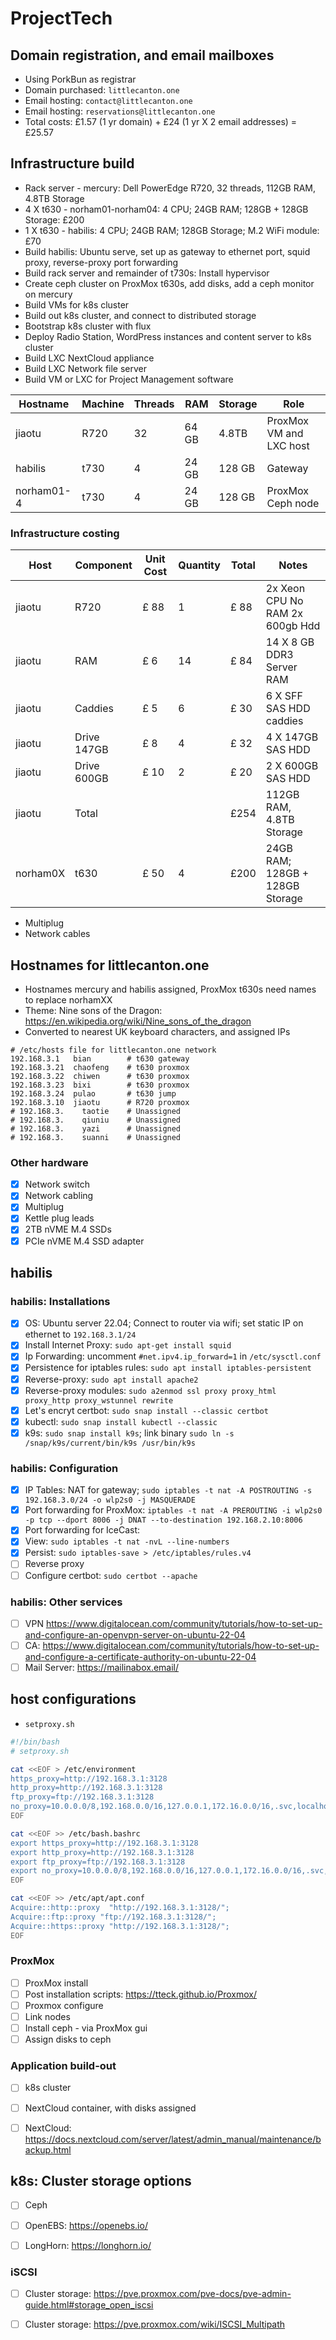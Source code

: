 # ProjectTech

## Domain registration, and email mailboxes

- Using PorkBun as registrar
- Domain purchased: `littlecanton.one`
- Email hosting: `contact@littlecanton.one`
- Email hosting: `reservations@littlecanton.one`
- Total costs: £1.57 (1 yr domain) + £24 (1 yr X 2 email addresses) = £25.57

## Infrastructure build

- Rack server - mercury: Dell PowerEdge R720, 32 threads, 112GB RAM, 4.8TB Storage
- 4 X t630 - norham01-norham04: 4 CPU; 24GB RAM; 128GB + 128GB Storage: £200
- 1 X t630 - habilis: 4 CPU; 24GB RAM; 128GB Storage; M.2 WiFi module: £70
- Build habilis: Ubuntu serve, set up as gateway to ethernet port, squid proxy, reverse-proxy port forwarding
- Build rack server and remainder of t730s: Install hypervisor
- Create ceph cluster on ProxMox t630s, add disks, add a ceph monitor on mercury
- Build VMs for k8s cluster
- Build out k8s cluster, and connect to distributed storage
- Bootstrap k8s cluster with flux
- Deploy Radio Station, WordPress instances and content server to k8s cluster
- Build LXC NextCloud appliance
- Build LXC Network file server
- Build VM or LXC for Project Management software

| Hostname   | Machine | Threads | RAM    | Storage | Role                     |
|------------|---------|---------|--------|---------|--------------------------|
| jiaotu     | R720    | 32      | 64 GB  | 4.8TB   | ProxMox VM and LXC host  |
| habilis    | t730    | 4       | 24 GB  | 128 GB  | Gateway                  |
| norham01-4 | t730    | 4       | 24 GB  | 128 GB  | ProxMox Ceph node        |

### Infrastructure costing

| Host       | Component   | Unit Cost | Quantity    | Total   | Notes                            |
|------------|-------------|-----------|-------------|---------|----------------------------------|
| jiaotu     | R720        | £ 88      | 1           | £ 88    | 2x Xeon CPU No RAM 2x 600gb Hdd  |
| jiaotu     | RAM         | £ 6       | 14          | £ 84    | 14 X 8 GB DDR3 Server RAM        |
| jiaotu     | Caddies     | £ 5       | 6           | £ 30    | 6 X SFF SAS HDD caddies          |
| jiaotu     | Drive 147GB | £ 8       | 4           | £ 32    | 4 X 147GB SAS HDD                |
| jiaotu     | Drive 600GB | £ 10      | 2           | £ 20    | 2 X 600GB SAS HDD                |
| jiaotu     | Total       |           |             | £254    | 112GB RAM, 4.8TB Storage         |
| norham0X   | t630        | £ 50      | 4           | £200    | 24GB RAM; 128GB + 128GB Storage  |

- Multiplug
- Network cables

## Hostnames for littlecanton.one

- Hostnames mercury and habilis assigned, ProxMox t630s need names to replace norhamXX
- Theme: Nine sons of the Dragon: <https://en.wikipedia.org/wiki/Nine_sons_of_the_dragon>
- Converted to nearest UK keyboard characters, and assigned IPs

```hosts
# /etc/hosts file for littlecanton.one network
192.168.3.1   bian        # t630 gateway
192.168.3.21  chaofeng    # t630 proxmox
192.168.3.22  chiwen      # t630 proxmox
192.168.3.23  bixi        # t630 proxmox
192.168.3.24  pulao       # t630 jump
192.168.3.10  jiaotu      # R720 proxmox
# 192.168.3.    taotie    # Unassigned
# 192.168.3.    qiuniu    # Unassigned
# 192.168.3.    yazi      # Unassigned
# 192.168.3.    suanni    # Unassigned
```

### Other hardware

- [X] Network switch
- [X] Network cabling
- [X] Multiplug
- [X] Kettle plug leads
- [X] 2TB nVME M.4 SSDs
- [X] PCIe nVME M.4 SSD adapter

## habilis

### habilis: Installations

- [X] OS: Ubuntu server 22.04; Connect to router via wifi; set static IP on ethernet to `192.168.3.1/24`
- [X] Install Internet Proxy: `sudo apt-get install squid`
- [X] Ip Forwarding: uncomment `#net.ipv4.ip_forward=1` in `/etc/sysctl.conf`
- [X] Persistence for iptables rules: `sudo apt install iptables-persistent`
- [X] Reverse-proxy: `sudo apt install apache2`
- [X] Reverse-proxy modules: `sudo a2enmod ssl proxy proxy_html proxy_http proxy_wstunnel rewrite`
- [X] Let's encryt certbot: `sudo snap install --classic certbot`
- [X] kubectl: `sudo snap install kubectl --classic`
- [X] k9s: `sudo snap install k9s`; link binary `sudo ln -s /snap/k9s/current/bin/k9s /usr/bin/k9s`

### habilis: Configuration

- [X] IP Tables: NAT for gateway; `sudo iptables -t nat -A POSTROUTING -s 192.168.3.0/24 -o wlp2s0 -j MASQUERADE`
- [X] Port forwarding for ProxMox: `iptables -t nat -A PREROUTING -i wlp2s0 -p tcp --dport 8006 -j DNAT --to-destination 192.168.2.10:8006`
- [X] Port forwarding for IceCast:
- [X] View: `sudo iptables -t nat -nvL --line-numbers`
- [X] Persist: `sudo iptables-save > /etc/iptables/rules.v4`
- [ ] Reverse proxy
- [ ] Configure certbot: `sudo certbot --apache`

### habilis: Other services

- [ ] VPN <https://www.digitalocean.com/community/tutorials/how-to-set-up-and-configure-an-openvpn-server-on-ubuntu-22-04>
- [ ] CA: <https://www.digitalocean.com/community/tutorials/how-to-set-up-and-configure-a-certificate-authority-on-ubuntu-22-04>
- [ ] Mail Server: <https://mailinabox.email/>

## host configurations

- `setproxy.sh`

```bash
#!/bin/bash
# setproxy.sh

cat <<EOF > /etc/environment
https_proxy=http://192.168.3.1:3128
http_proxy=http://192.168.3.1:3128
ftp_proxy=ftp://192.168.3.1:3128
no_proxy=10.0.0.0/8,192.168.0.0/16,127.0.0.1,172.16.0.0/16,.svc,localhost
EOF

cat <<EOF >> /etc/bash.bashrc
export https_proxy=http://192.168.3.1:3128
export http_proxy=http://192.168.3.1:3128
export ftp_proxy=ftp://192.168.3.1:3128
export no_proxy=10.0.0.0/8,192.168.0.0/16,127.0.0.1,172.16.0.0/16,.svc,localhost
EOF

cat <<EOF >> /etc/apt/apt.conf
Acquire::http::proxy  "http://192.168.3.1:3128/";
Acquire::ftp::proxy "ftp://192.168.3.1:3128/";
Acquire::https::proxy "http://192.168.3.1:3128/";
EOF
```


### ProxMox

- [ ] ProxMox install
- [ ] Post installation scripts: <https://tteck.github.io/Proxmox/>
- [ ] Proxmox configure
- [ ] Link nodes
- [ ] Install ceph - via ProxMox gui
- [ ] Assign disks to ceph

### Application build-out

- [ ] k8s cluster
- [ ] NextCloud container, with disks assigned
- [ ] NextCloud: <https://docs.nextcloud.com/server/latest/admin_manual/maintenance/backup.html>


## k8s: Cluster storage options

- [ ] Ceph
- [ ] OpenEBS: <https://openebs.io/>
- [ ] LongHorn: <https://longhorn.io/>


### iSCSI

- [ ] Cluster storage: <https://pve.proxmox.com/pve-docs/pve-admin-guide.html#storage_open_iscsi>
- [ ] Cluster storage: <https://pve.proxmox.com/wiki/ISCSI_Multipath>

